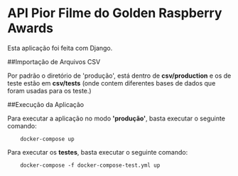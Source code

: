# API Pior Filme do Golden Raspberry Awards 

Esta aplicação foi feita com Django.

##Importação de Arquivos CSV

Por padrão o diretório de 'produção', está dentro de **csv/production** e os de teste estão em **csv/tests** (onde contem diferentes bases de dados que foram usadas para os teste.)


##Execução da Aplicação

Para executar a aplicação no modo **'produção'**, basta executar o seguinte comando:

```
    docker-compose up
```

Para executar os **testes**, basta executar o seguinte comando:

```
    docker-compose -f docker-compose-test.yml up 
```




